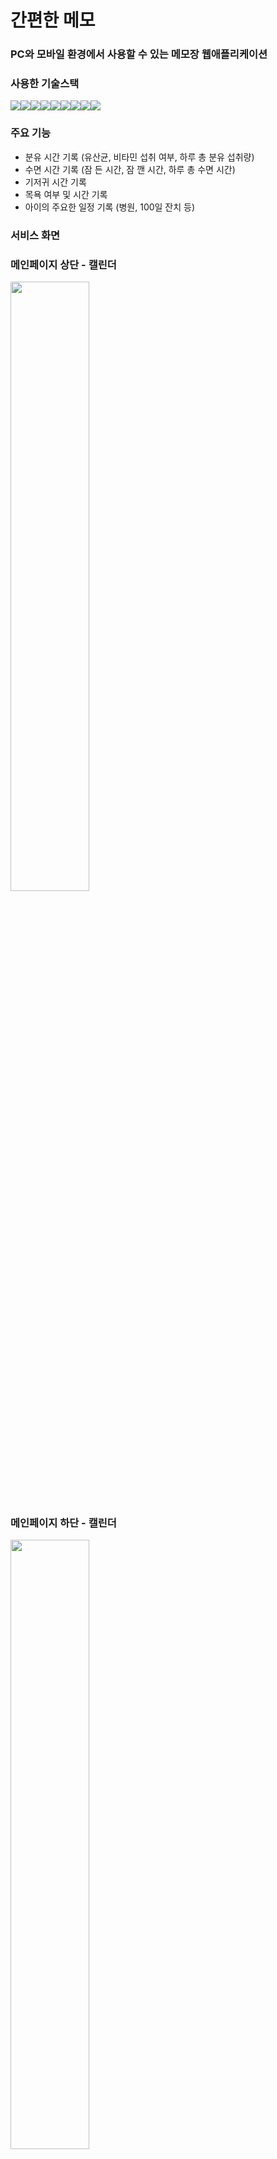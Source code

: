 # 간편한 메모

### PC와 모바일 환경에서 사용할 수 있는 메모장 웹애플리케이션

### 사용한 기술스택

<div style="display:flex">
<img src="https://img.shields.io/badge/pwa-5A0FC8?style=flat-squre&logo=PWA&logoColor=white">
<img src="https://img.shields.io/badge/javascript-F7DF1E?style=flat-squre&logo=JavaScript&logoColor=black">
<img src="https://img.shields.io/badge/typescript-3178C6?style=flat-squre&logo=typescript&logoColor=white">
<img src="https://img.shields.io/badge/firebase-FFCA28?style=flat-squre&logo=firebase&logoColor=white">
<img src="https://img.shields.io/badge/react-61DAFB?style=flat-squre&logo=React&logoColor=black">
<img src="https://img.shields.io/badge/html-E34F26?style=flat-squre&logo=HTML5&logoColor=black">
<img src="https://img.shields.io/badge/css-1572B6?style=flat-squre&logo=CSS3&logoColor=black">
<img src="https://img.shields.io/badge/nodejs-339933?style=flat-squre&logo=Node.js&logoColor=black">
<img src="https://img.shields.io/badge/GitHub-181717?style=flat-squre&logo=Github&logoColor=white">
</div>


### 주요 기능

- 분유 시간 기록 (유산균, 비타민 섭취 여부, 하루 총 분유 섭취량)
- 수면 시간 기록 (잠 든 시간, 잠 깬 시간, 하루 총 수면 시간)
- 기저귀 시간 기록
- 목욕 여부 및 시간 기록
- 아이의 주요한 일정 기록 (병원, 100일 잔치 등)

### 서비스 화면

### 메인페이지 상단 - 캘린더
<img src="https://user-images.githubusercontent.com/105469077/235883185-5ebafa60-eca8-409a-80d7-765e72e08be4.png" width="50%" />

### 메인페이지 하단 - 캘린더 
<img src="https://user-images.githubusercontent.com/105469077/235883495-0c12d5ac-61c6-4e6c-adc0-0ba7d1437ca2.png" width="50%"/>

### 서비스 페이지
<a href="https://wooah.site/" target="_blank"><img src="https://img.shields.io/badge/Wooah-0A0A0A?style=for-the-badge&logo=dev.to&logoColor=white"></a>
